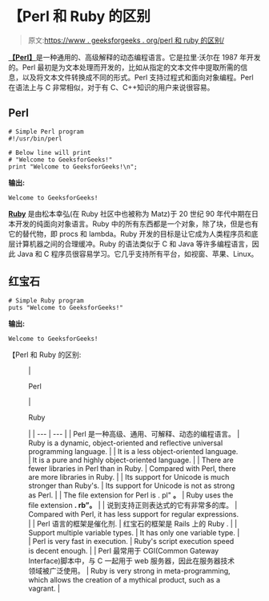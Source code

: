 # 【Perl 和 Ruby 的区别

> 原文:[https://www . geeksforgeeks . org/perl 和 ruby 的区别/](https://www.geeksforgeeks.org/difference-between-perl-and-ruby/)

[**【Perl】**](https://www.geeksforgeeks.org/introduction-to-perl/)是一种通用的、高级解释的动态编程语言。它是拉里·沃尔在 1987 年开发的。Perl 最初是为文本处理而开发的，比如从指定的文本文件中提取所需的信息，以及将文本文件转换成不同的形式。Perl 支持过程式和面向对象编程。Perl 在语法上与 C 非常相似，对于有 C、C++知识的用户来说很容易。

## Perl

```
# Simple Perl program
#!/usr/bin/perl

# Below line will print
# "Welcome to GeeksforGeeks!"
print "Welcome to GeeksforGeeks!\n";
```

**输出:**

```
Welcome to GeeksforGeeks!

```

[**Ruby**](https://www.geeksforgeeks.org/ruby-programming-language-introduction/) 是由松本幸弘(在 Ruby 社区中也被称为 Matz)于 20 世纪 90 年代中期在日本开发的纯面向对象语言。Ruby 中的所有东西都是一个对象，除了块，但是也有它的替代物，即 procs 和 lambda。Ruby 开发的目标是让它成为人类程序员和底层计算机器之间的合理缓冲。Ruby 的语法类似于 C 和 Java 等许多编程语言，因此 Java 和 C 程序员很容易学习。它几乎支持所有平台，如视窗、苹果、Linux。

## 红宝石

```
# Simple Ruby program
puts "Welcome to GeeksforGeeks!"
```

**输出:**

```
Welcome to GeeksforGeeks!

```

【Perl 和 Ruby 的区别:

<figure class="table">

| 

Perl

 | 

Ruby

 |
| --- | --- |
| Perl 是一种高级、通用、可解释、动态的编程语言。 | Ruby is a dynamic, object-oriented and reflective universal programming language. |
| It is a less object-oriented language. | It is a pure and highly object-oriented language. |
| There are fewer libraries in Perl than in Ruby. | Compared with Perl, there are more libraries in Ruby. |
| Its support for Unicode is much stronger than Ruby's. | Its support for Unicode is not as strong as Perl. |
| The file extension for Perl is . pl" **。** | Ruby uses the file extension **. rb”。** |
| 说到支持正则表达式的它有非常多的库。 | Compared with Perl, it has less support for regular expressions. |
| Perl 语言的框架是催化剂. | 红宝石的框架是 Rails 上的 Ruby . |
| Support multiple variable types. | It has only one variable type. |
| Perl is very fast in execution. | Ruby's script execution speed is decent enough. |
| Perl 最常用于 CGI(Common Gateway Interface)脚本中，与 C 一起用于 web 服务器，因此在服务器技术领域被广泛使用。 | Ruby is very strong in meta-programming, which allows the creation of a mythical product, such as a vagrant. |

</figure>